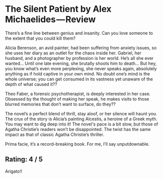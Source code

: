 # The Silent Patient by Alex Michaelides — Review

There’s a fine line between genius and insanity. Can you love someone to the extent that you could kill them?

Alicia Berenson, an avid painter, had been suffering from anxiety issues, so she uses her diary as an outlet for the chaos inside her. Gabriel, her husband, and a photographer by profession is her world. He’s all she ever wanted… Until one late evening, she brutally shoots him to death… But hey, you know what’s even more perplexing, she never speaks again, absolutely anything as if hold captive in your own mind. No doubt one’s mind is the whole universe; you can get consumed in its vastness yet unaware of the depth of what caused it??

Theo Faber, a forensic psychotherapist, is deeply interested in her case. Obsessed by the thought of making her speak, he makes visits to those blurred memories that don’t want to surface, do they??

The novel’s a perfect blend of thrill, stay aloof, or her silence will haunt you. The crux of the story is Alicia’s painting Alcestis, a heroine of a Greek myth. You may want to dig deep into it! The novel's pace is a bit slow, but those of Agatha Christie’s readers won’t be disappointed. The twist has the same impact as that of classic Agatha Christie’s thriller.

Prima facie, it’s a record-breaking book. For me, I’ll say unputdownable.

## Rating: 4 / 5 <a id="d329"></a>

Arigato!!

